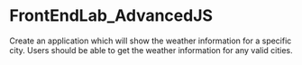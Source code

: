 # FrontEndLab_AdvancedJS

Create an application which will show the weather information for a specific city.
Users should be able to get the weather information for any valid cities.
